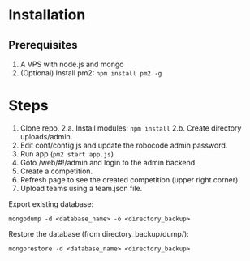 
# Installation

## Prerequisites
1. A VPS with node.js and  mongo
2. (Optional) Install pm2: ```npm install pm2 -g```

# Steps
1. Clone repo.
2.a. Install modules: ```npm install```
2.b. Create directory uploads/admin.
3. Edit conf/config.js and update the robocode admin password.
4. Run app (```pm2 start app.js```)
5. Goto <url>/web/#!/admin and login to the admin backend.
6. Create a competition.
7. Refresh page to see the created competition (upper right corner).
8. Upload teams using a team.json file.


Export existing database:
```
mongodump -d <database_name> -o <directory_backup>
```

Restore the database (from directory_backup/dump/):
```
mongorestore -d <database_name> <directory_backup>
```
